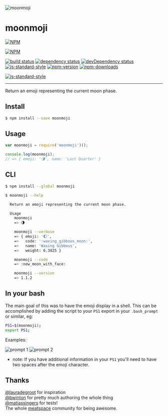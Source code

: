 ![moonmoji](http://i.imgur.com/BnYRgMF.png)

moonmoji
========
[![NPM](https://nodei.co/npm/moonmoji.png?downloads=true&downloadRank=true&stars=true)](https://nodei.co/npm/moonmoji/)

[![NPM](https://nodei.co/npm-dl/moonmoji.png?height=3)](https://nodei.co/npm/moonmoji/)

[![build status](https://api.travis-ci.org/rickycodes/moonmoji.svg?branch=master)](https://travis-ci.org/rickycodes/moonmoji/) 
[![dependency status](https://david-dm.org/rickycodes/moonmoji.svg)](https://david-dm.org/rickycodes/moonmoji) 
[![devDependency status](https://david-dm.org/rickycodes/moonmoji/dev-status.svg)](https://david-dm.org/rickycodes/moonmoji#info=devDependencies) 
[![js-standard-style](https://img.shields.io/badge/code%20style-standard-brightgreen.svg)](http://standardjs.com/) 
[![npm-version](https://img.shields.io/npm/v/moonmoji.svg?style=flat)](https://www.npmjs.com/package/moonmoji) 
[![npm-downloads](https://img.shields.io/npm/dm/moonmoji.svg?style=flat)](https://www.npmjs.com/package/moonmoji)

[![js-standard-style](https://cdn.rawgit.com/feross/standard/master/badge.svg)](https://github.com/feross/standard)

---

Return an emoji representing the current moon phase.

Install
------------
```sh
$ npm install --save moonmoji
```

Usage
-----
```js
var moonmoji = require('moonmoji')();

console.log(moonmoji);
// => { emoji: '🌗', name: 'Last Quarter' }
```

CLI
---
```sh
$ npm install --global moonmoji
```

```sh
$ moonmoji --help

  Return an emoji representing the current moon phase.

  Usage
    moonmoji
    => 🌗

    moonmoji --verbose
    => { emoji: '🌔',
    =>   code: ':waxing_gibbous_moon:',
    =>   name: 'Waxing Gibbous',
    =>   weight: 6.3825 }

    moonmoji --code
    => :new_moon_with_face:

    moonmoji --version
    => 1.1.2
```

In your bash
------------
The main goal of this was to have the emoji display in a shell. This can be accomplished by adding the script to your `PS1` export in your `.bash_prompt` or similar, eg:

```sh
PS1=$(moonmoji);
export PS1;
```

Examples:

![prompt 1](http://i.imgur.com/aTrVySn.png) ![prompt 2](http://i.imgur.com/UcGwk6F.png)

* note: If you have additional information in your `PS1` you'll need to have two spaces after the emoji character.

Thanks
------

[@lauradegroot](https://github.com/lauradegroot) for inspiration  
[@bwinton](https://github.com/bwinton) for pretty much authoring the whole thing  
[@matiassingers](https://github.com/matiassingers) for tests!  
The whole [meatspace](https://chat.meatspac.es/) community for being awesome.
